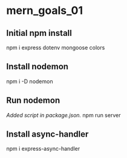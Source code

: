 # mern_goals_01

## Initial npm install
npm i express dotenv mongoose colors

## Install nodemon
npm i -D nodemon

## Run nodemon
*Added script in package.json.*
npm run server

## Install async-handler
npm i express-async-handler
